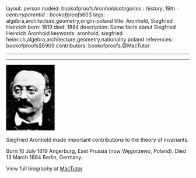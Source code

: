 layout: person
nodeid: bookofproofs$Aronhold
categories: history,19th-century
parentid: bookofproofs$603
tags: algebra,architecture,geometry,origin-poland
title: Aronhold, Siegfried Heinrich
born: 1819
died: 1884
description: Some facts about Siegfried Heinrich Aronhold
keywords: aronhold, siegfried heinrich,algebra,architecture,geometry,nationality poland
references: bookofproofs$6909
contributors: bookofproofs,@MacTutor

---


---

![Aronhold.jpg](https://github.com/bookofproofs/bookofproofs.github.io/blob/main/_sources/_assets/images/portraits/Aronhold.jpg?raw=true)

Siegfried Aronhold made important contributions to the theory of invariants.

Born 16 July 1819 Angerburg, East Prussia (now Węgorzewo, Poland). Died 13 March 1884 Berlin, Germany.


View full biography at [MacTutor](https://mathshistory.st-andrews.ac.uk/Biographies/Aronhold/).